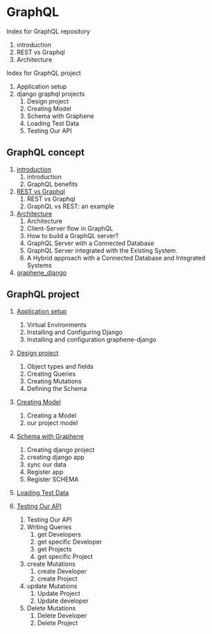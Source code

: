 # GraphQL   

Index for GraphQL repository  
1. introduction 
1. REST vs Graphql
1. Architecture

Index for GraphQL project  
1. Application setup   
1. django graphql projects
    1. Design project
    1. Creating Model
    1. Schema with Graphene
    1. Loading Test Data
    1. Testing Our API
    
    
## GraphQL concept   
1. [introduction](https://github.com/MaazMS/GraphQL/tree/main/DOC/introduction)    
     1. introduction  
     1. GraphQL benefits   
1. [REST vs Graphql](https://github.com/MaazMS/GraphQL/tree/main/DOC/REST_vs_Graphql)     
    1. REST vs Graphql  
    1. GraphQL vs REST: an example     
1. [Architecture](https://github.com/MaazMS/GraphQL/tree/main/DOC/Architecture) 
    1. Architecture  
    1. Client-Server flow in GraphQL  
    1. How to build a GraphQL server?  
    1. GraphQL Server with a Connected Database  
    1. GraphQL Server integrated with the Existing System.  
    1. A Hybrid approach with a Connected Database and Integrated Systems      
1. [graphene_django](https://github.com/MaazMS/GraphQL/tree/main/DOC/graphene-django)    
    
## GraphQL project   
1. [Application setup](https://github.com/MaazMS/GraphQL/tree/main/develop/Application_Setup)   
    1. Virtual Environments    
    1. Installing and Configuring Django  
    1. Installing and configuration graphene-django     
    
1. [Design project](https://github.com/MaazMS/GraphQL/tree/main/develop/django_project/Design%20project)  
    1. Object types and fields  
    1. Creating Queries 
    1. Creating Mutations  
    1. Defining the Schema    
    
1. [Creating Model](https://github.com/MaazMS/GraphQL/tree/main/develop/django_project/Creating_Model)  
    1. Creating a Model   
    1. our project model   
    
1. [Schema with Graphene](https://github.com/MaazMS/GraphQL/tree/main/develop/django_project/Schema_with_Graphene)  
    1. Creating django project  
    1. creating django app  
    1. sync our data 
    1. Register app   
    1. Register SCHEMA  
    
1. [Loading Test Data](https://github.com/MaazMS/GraphQL/tree/main/develop/django_project/Loading_Test_Data)   
    
1. [Testing Our API](https://github.com/MaazMS/GraphQL/tree/main/develop/Testing%20Our%20API%20)  
    1. Testing Our API  
    1. Writing Queries  
        1. get Developers  
        1. get specific Developer  
        1. get Projects  
        1. get specific Project    
    1. create Mutations  
        1. create Developer 
        1. create Project  
    1. update Mutations    
        1. Update Project  
        1. Update developer
    1. Delete Mutations   
        1. Delete Developer  
        1. Delete Project